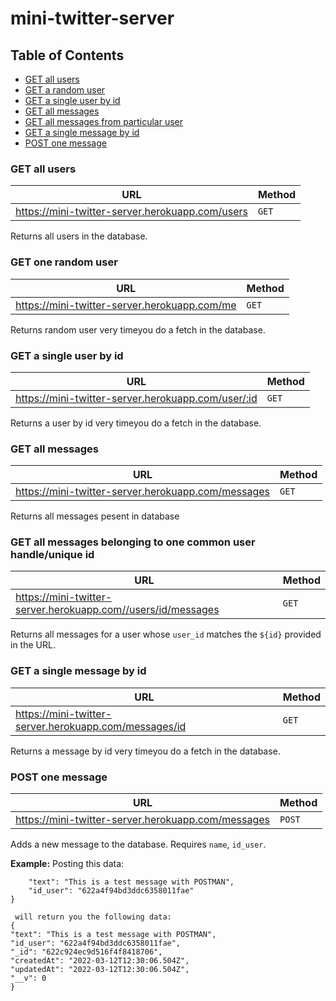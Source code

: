 # mini-twitter-server

## Table of Contents

- [GET all users](https://mini-twitter-server.herokuapp.com/users)
- [GET a random user](https://mini-twitter-server.herokuapp.com/me)
- [GET a single user by id](https://mini-twitter-server.herokuapp.com/user/:id)
- [GET all messages ](https://mini-twitter-server.herokuapp.com/messages)
- [GET all messages from particular user ](https://mini-twitter-server.herokuapp.com//users/id/messages)
- [GET a single message by id](https://mini-twitter-server.herokuapp.com/messages/id)
- [POST one message](https://mini-twitter-server.herokuapp.com/messages)


### GET all users

| URL                                             | Method |
| ----------------------------------------------- | ------ |
| https://mini-twitter-server.herokuapp.com/users | `GET`  |

Returns all users in the database.


### GET one random user

| URL                                          | Method |
| -------------------------------------------- | ------ |
| https://mini-twitter-server.herokuapp.com/me | `GET`  |

Returns random user very timeyou do a fetch in the database.


### GET a single user by id

| URL                                                | Method |
| -------------------------------------------------- | ------ |
| https://mini-twitter-server.herokuapp.com/user/:id | `GET`  |

Returns a user by id very timeyou do a fetch in the database.


### GET all messages

| URL                                                | Method |
| -------------------------------------------------- | ------ |
| https://mini-twitter-server.herokuapp.com/messages | `GET`  |

Returns all messages pesent in database


### GET all messages belonging to one common user handle/unique id

| URL                                                          | Method |
| ------------------------------------------------------------ | ------ |
| https://mini-twitter-server.herokuapp.com//users/id/messages | `GET`  |

Returns all messages for a user whose `user_id` matches the `${id}` provided in the URL.


### GET a single message by id

| URL                                                   | Method |
| ----------------------------------------------------- | ------ |
| https://mini-twitter-server.herokuapp.com/messages/id | `GET`  |

Returns a message by id very timeyou do a fetch in the database.

### POST one message

| URL                                                 | Method  |
| --------------------------------------------------- | ------- |
| https://mini-twitter-server.herokuapp.com/messages  | `POST`  |

Adds a new message to the database. Requires `name`, `id_user`.

**Example:**
Posting this data:
```{
    "text": "This is a test message with POSTMAN",
    "id_user": "622a4f94bd3ddc6358011fae"
}

 will return you the following data:
{
"text": "This is a test message with POSTMAN",
"id_user": "622a4f94bd3ddc6358011fae",
"_id": "622c924ec9d516f4f8418706",
"createdAt": "2022-03-12T12:30:06.504Z",
"updatedAt": "2022-03-12T12:30:06.504Z",
"__v": 0
}

